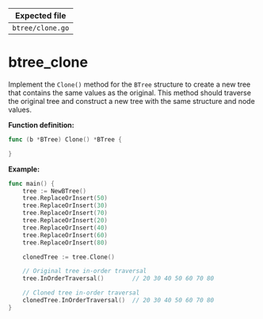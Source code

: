 | Expected file    |
| ---------------- |
| `btree/clone.go` |

# btree_clone

Implement the `Clone()` method for the `BTree` structure to create a new tree that contains the same values as the original. This method should traverse the original tree and construct a new tree with the same structure and node values.

**Function definition:**

```go
func (b *BTree) Clone() *BTree {

}
```

**Example:**

```go
func main() {
    tree := NewBTree()
    tree.ReplaceOrInsert(50)
    tree.ReplaceOrInsert(30)
    tree.ReplaceOrInsert(70)
    tree.ReplaceOrInsert(20)
    tree.ReplaceOrInsert(40)
    tree.ReplaceOrInsert(60)
    tree.ReplaceOrInsert(80)

    clonedTree := tree.Clone()

    // Original tree in-order traversal
    tree.InOrderTraversal()        // 20 30 40 50 60 70 80

    // Cloned tree in-order traversal
    clonedTree.InOrderTraversal()  // 20 30 40 50 60 70 80
}
```

